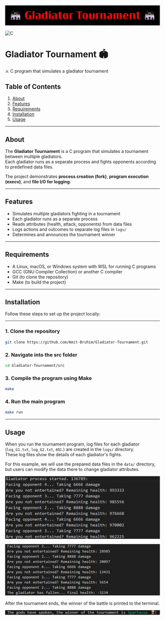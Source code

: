
![Banner](images/banner.png)

![C](https://img.shields.io/badge/language-C-blue)

# Gladiator Tournament 🏟️  

⚔️ C program that simulates a gladiator tournament

## Table of Contents  

1. [About](#about)  
2. [Features](#features)  
3. [Requirements](#requirements)  
4. [Installation](#installation)  
5. [Usage](#usage)  

---

## About

The **Gladiator Tournament** is a C program that simulates a tournament between multiple gladiators.  
Each gladiator runs as a separate process and fights opponents according to predefined data files.  

The project demonstrates **process creation (fork)**, **program execution (execv)**, and **file I/O for logging**.

---

## Features

- Simulates multiple gladiators fighting in a tournament  
- Each gladiator runs as a separate process  
- Reads attributes (health, attack, opponents) from data files  
- Logs actions and outcomes to separate log files in `logs/`  
- Determines and announces the tournament winner

---

## Requirements

- A Linux, macOS, or Windows system with WSL for running C programs  
- GCC (GNU Compiler Collection) or another C compiler  
- Git (to clone the repository)  
- Make (to build the project)

---

## Installation
Follow these steps to set up the project locally:

---

### 1. Clone the repository
```bash
git clone https://github.com/Amit-Bruhim/Gladiator-Tournament.git
```
### 2. Navigate into the src folder
```bash
cd Gladiator-Tournament/src
```

### 3. Compile the program using Make
```bash
make
```

### 4. Run the main program
```bash
make run
```

---

## Usage

When you run the tournament program, log files for each gladiator (`log_G1.txt`, `log_G2.txt`, etc.) are created in the `logs/` directory.  
These log files show the details of each gladiator's fights.  

For this example, we will use the prepared data files in the `data/` directory, but users can modify the data there to change gladiator attributes.  

![Example log screenshot](images/example_log1.png)  

![Example log screenshot](images/example_log2.png)  

After the tournament ends, the winner of the battle is printed to the terminal.  

![Example terminal screenshot](images/example_terminal.png)  


